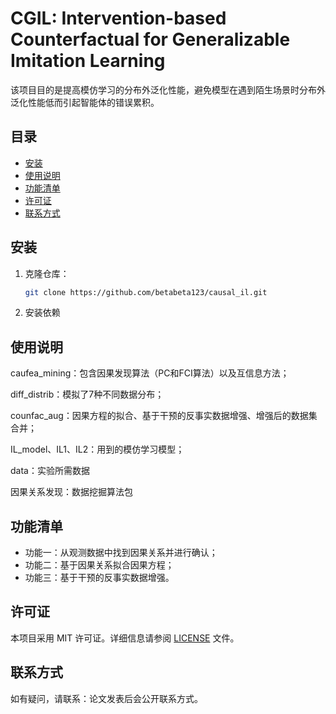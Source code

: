 # CGIL: Intervention-based Counterfactual for Generalizable Imitation Learning

该项目目的是提高模仿学习的分布外泛化性能，避免模型在遇到陌生场景时分布外泛化性能低而引起智能体的错误累积。

## 目录
- [安装](#安装)
- [使用说明](#使用说明)
- [功能清单](#功能清单)
- [许可证](#许可证)
- [联系方式](#联系方式)

## 安装
1. 克隆仓库： 
   ```bash
   git clone https://github.com/betabeta123/causal_il.git

2. 安装依赖
## 使用说明

caufea_mining：包含因果发现算法（PC和FCI算法）以及互信息方法；

diff_distrib：模拟了7种不同数据分布；

counfac_aug：因果方程的拟合、基于干预的反事实数据增强、增强后的数据集合并；

IL_model、IL1、IL2：用到的模仿学习模型；

data：实验所需数据

因果关系发现：数据挖掘算法包

## 功能清单
- 功能一：从观测数据中找到因果关系并进行确认；
- 功能二：基于因果关系拟合因果方程；
- 功能三：基于干预的反事实数据增强。


## 许可证
本项目采用 MIT 许可证。详细信息请参阅 [LICENSE](LICENSE) 文件。

## 联系方式
如有疑问，请联系：论文发表后会公开联系方式。

